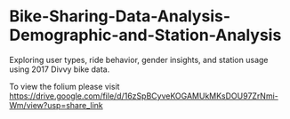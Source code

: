 # Bike-Sharing-Data-Analysis-Demographic-and-Station-Analysis
Exploring user types, ride behavior, gender insights, and station usage using 2017 Divvy bike data.

To view the folium please visit https://drive.google.com/file/d/16zSpBCyveKOGAMUkMKsDOU97ZrNmi-Wm/view?usp=share_link
